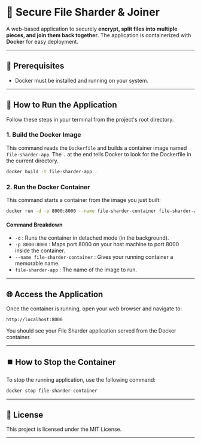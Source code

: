# 🔐 Secure File Sharder & Joiner

A web-based application to securely **encrypt, split files into multiple pieces, and join them back together**. The application is containerized with **Docker** for easy deployment.

---

## 📌 Prerequisites
- Docker must be installed and running on your system.

---

## 🚀 How to Run the Application
Follow these steps in your terminal from the project's root directory.

### 1. Build the Docker Image
This command reads the `Dockerfile` and builds a container image named `file-sharder-app`. The `.` at the end tells Docker to look for the Dockerfile in the current directory.
```bash
docker build -t file-sharder-app .
```

### 2. Run the Docker Container
This command starts a container from the image you just built:
```bash
docker run -d -p 8000:8000 --name file-sharder-container file-sharder-app
```

#### Command Breakdown
- `-d` : Runs the container in detached mode (in the background).
- `-p 8000:8000` : Maps port 8000 on your host machine to port 8000 inside the container.
- `--name file-sharder-container` : Gives your running container a memorable name.
- `file-sharder-app` : The name of the image to run.

---

## 🌐 Access the Application
Once the container is running, open your web browser and navigate to:

```
http://localhost:8000
```

You should see your File Sharder application served from the Docker container.

---

## ⏹️ How to Stop the Container
To stop the running application, use the following command:
```bash
docker stop file-sharder-container
```

---

## 📜 License
This project is licensed under the MIT License.

---


